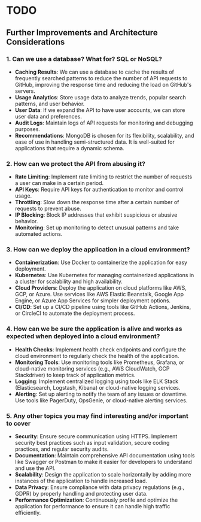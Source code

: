 # TODO

## Further Improvements and Architecture Considerations

### 1. Can we use a database? What for? SQL or NoSQL?
- **Caching Results**: We can use a database to cache the results of frequently searched patterns to reduce the number of API requests to GitHub, improving the response time and reducing the load on GitHub's servers.
- **Usage Analytics**: Store usage data to analyze trends, popular search patterns, and user behavior.
- **User Data**: If we expand the API to have user accounts, we can store user data and preferences.
- **Audit Logs**: Maintain logs of API requests for monitoring and debugging purposes.
- **Recommendations**: MongoDB is chosen for its flexibility, scalability, and ease of use in handling semi-structured data. It is well-suited for applications that require a dynamic schema.

### 2. How can we protect the API from abusing it?
- **Rate Limiting**: Implement rate limiting to restrict the number of requests a user can make in a certain period.
- **API Keys**: Require API keys for authentication to monitor and control usage.
- **Throttling**: Slow down the response time after a certain number of requests to prevent abuse.
- **IP Blocking**: Block IP addresses that exhibit suspicious or abusive behavior.
- **Monitoring**: Set up monitoring to detect unusual patterns and take automated actions.

### 3. How can we deploy the application in a cloud environment?
- **Containerization**: Use Docker to containerize the application for easy deployment.
- **Kubernetes**: Use Kubernetes for managing containerized applications in a cluster for scalability and high availability.
- **Cloud Providers**: Deploy the application on cloud platforms like AWS, GCP, or Azure. Use services like AWS Elastic Beanstalk, Google App Engine, or Azure App Services for simpler deployment options.
- **CI/CD**: Set up a CI/CD pipeline using tools like GitHub Actions, Jenkins, or CircleCI to automate the deployment process.

### 4. How can we be sure the application is alive and works as expected when deployed into a cloud environment?
- **Health Checks**: Implement health check endpoints and configure the cloud environment to regularly check the health of the application.
- **Monitoring Tools**: Use monitoring tools like Prometheus, Grafana, or cloud-native monitoring services (e.g., AWS CloudWatch, GCP Stackdriver) to keep track of application metrics.
- **Logging**: Implement centralized logging using tools like ELK Stack (Elasticsearch, Logstash, Kibana) or cloud-native logging services.
- **Alerting**: Set up alerting to notify the team of any issues or downtime. Use tools like PagerDuty, OpsGenie, or cloud-native alerting services.

### 5. Any other topics you may find interesting and/or important to cover
- **Security**: Ensure secure communication using HTTPS. Implement security best practices such as input validation, secure coding practices, and regular security audits.
- **Documentation**: Maintain comprehensive API documentation using tools like Swagger or Postman to make it easier for developers to understand and use the API.
- **Scalability**: Design the application to scale horizontally by adding more instances of the application to handle increased load.
- **Data Privacy**: Ensure compliance with data privacy regulations (e.g., GDPR) by properly handling and protecting user data.
- **Performance Optimization**: Continuously profile and optimize the application for performance to ensure it can handle high traffic efficiently.

